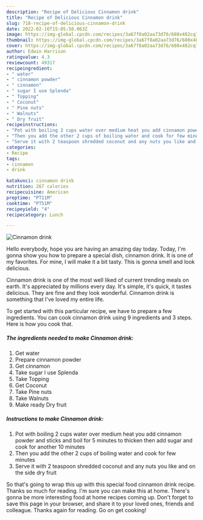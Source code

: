 ```yaml
---
description: "Recipe of Delicious Cinnamon drink"
title: "Recipe of Delicious Cinnamon drink"
slug: 718-recipe-of-delicious-cinnamon-drink
date: 2022-02-16T15:05:58.063Z
image: https://img-global.cpcdn.com/recipes/3a67f8a02aa73d76/680x482cq70/cinnamon-drink-recipe-main-photo.jpg
thumbnail: https://img-global.cpcdn.com/recipes/3a67f8a02aa73d76/680x482cq70/cinnamon-drink-recipe-main-photo.jpg
cover: https://img-global.cpcdn.com/recipes/3a67f8a02aa73d76/680x482cq70/cinnamon-drink-recipe-main-photo.jpg
author: Edwin Harrison
ratingvalue: 4.3
reviewcount: 49317
recipeingredient:
- " water"
- " cinnamon powder"
- " cinnamon"
- " sugar I use Splenda"
- " Topping"
- " Coconut"
- " Pine nuts"
- " Walnuts"
- " Dry fruit"
recipeinstructions:
- "Pot with boiling 2 cups water over medium heat you add cinnamon powder and sticks and boil for 5 minutes to thicken then add sugar and cook for another 10 minutes"
- "Then you add the other 2 cups of boiling water and cook for few minutes"
- "Serve it with 2 teaspoon shredded coconut and any nuts you like and on the side dry fruit"
categories:
- Recipe
tags:
- cinnamon
- drink

katakunci: cinnamon drink 
nutrition: 267 calories
recipecuisine: American
preptime: "PT11M"
cooktime: "PT51M"
recipeyield: "4"
recipecategory: Lunch

---
```



![Cinnamon drink](https://img-global.cpcdn.com/recipes/3a67f8a02aa73d76/680x482cq70/cinnamon-drink-recipe-main-photo.jpg)

Hello everybody, hope you are having an amazing day today. Today, I'm gonna show you how to prepare a special dish, cinnamon drink. It is one of my favorites. For mine, I will make it a bit tasty. This is gonna smell and look delicious.

Cinnamon drink is one of the most well liked of current trending meals on earth. It's appreciated by millions every day. It's simple, it's quick, it tastes delicious. They are fine and they look wonderful. Cinnamon drink is something that I've loved my entire life.




To get started with this particular recipe, we have to prepare a few ingredients. You can cook cinnamon drink using 9 ingredients and 3 steps. Here is how you cook that.

<!--inarticleads1-->

##### The ingredients needed to make Cinnamon drink:

1. Get  water
1. Prepare  cinnamon powder
1. Get  cinnamon
1. Take  sugar I use Splenda
1. Take  Topping
1. Get  Coconut
1. Take  Pine nuts
1. Take  Walnuts
1. Make ready  Dry fruit




<!--inarticleads2-->

##### Instructions to make Cinnamon drink:

1. Pot with boiling 2 cups water over medium heat you add cinnamon powder and sticks and boil for 5 minutes to thicken then add sugar and cook for another 10 minutes
1. Then you add the other 2 cups of boiling water and cook for few minutes
1. Serve it with 2 teaspoon shredded coconut and any nuts you like and on the side dry fruit




So that's going to wrap this up with this special food cinnamon drink recipe. Thanks so much for reading. I'm sure you can make this at home. There's gonna be more interesting food at home recipes coming up. Don't forget to save this page in your browser, and share it to your loved ones, friends and colleague. Thanks again for reading. Go on get cooking!
